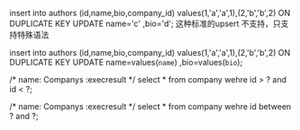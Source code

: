  insert into  authors (id,name,bio,company_id) values(1,'a','a',1),(2,'b','b',2) ON DUPLICATE KEY UPDATE name='c' ,bio='d';
 这种标准的upsert 不支持，只支持特殊语法

 insert into  authors (id,name,bio,company_id) values(1,'a','a',1),(2,'b','b',2) ON DUPLICATE KEY UPDATE name=values(`name`) ,bio=values(`bio`);


 /*  name: Companys :execresult */
select * from company wehre id > ? and id < ?;

/*  name: Companys :execresult */
select * from company wehre id between ? and ?;